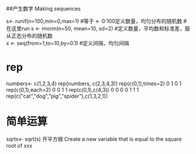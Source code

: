 ##产生数字 Making sequences

s<- runif(n=100,min=0,max=1)      #等于 <- 0:100定义数量，均匀分布的随机数  #在这里run
s <- rnorm(n=50, mean=10, sd=2)   #定义数量，平均数和标准差，服从正态分布的随机数  
x <- seq(from=1,to=10,by=0.1)     #定义间隔，均匀间隔

# rep
numbers<- c(1,2,3,4)
rep(numbers, c(2,3,4,3))
rep(c(0,1),times=2)   0 1 0 1
rep(c(0,1),each=2)    0 0 1 1
rep(c(0,1),c(4,3))    0 0 0 0 1 1 1
rep(c("cat","dog","pig","spider"),c(1,3,2,1))

# 简单运算
sqrts<- sqrt(s)  开平方根 Create a new variable that is equal to the square root of xxx
